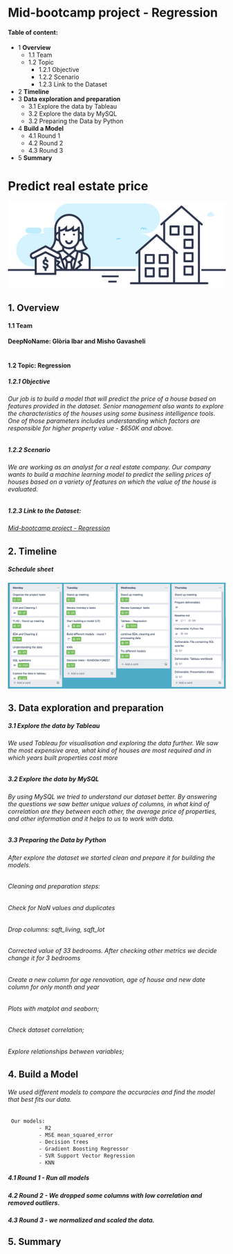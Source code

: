 # Mid-bootcamp project - Regression





#### Table of content:
* 1 **Overview**
  - 1.1  Team 
  - 1.2 Topic
    - 1.2.1 Objective
    - 1.2.2 Scenario
    - 1.2.3 Link to the Dataset
* 2 **Timeline**
* 3 **Data exploration and preparation**
    - 3.1 Explore the data by Tableau
    - 3.2 Explore the data by MySQL
   - 3.2 Preparing the Data by Python 
* 4 **Build a Model**
    - 4.1 Round 1 
    - 4.2 Round 2 
    - 4.3 Round 3
* 5 **Summary**
#
# Predict real estate  price 
![alt text](https://github.com/mishogavasheli/Mid_bootcamp_project_Regression/blob/main/Images/real-state-project.jpeg?raw=true)

## 1. **Overview**
#### 1.1  **Team**
#### DeepNoName: Glòria Ibar and Misho Gavasheli
#




#### 1.2 **Topic: Regression**

##### 1.2.1 **Objective**
###### Our job is to build a model that will predict the price of a house based on features provided in the dataset. Senior management also wants to explore the characteristics of the houses using some business intelligence tools. One of those parameters includes understanding which factors are responsible for higher property value - $650K and above.

##### 1.2.2 **Scenario**
###### We are working as an analyst for a real estate company. Our company wants to build a machine learning model to predict the selling prices of houses based on a variety of features on which the value of the house is evaluated.

##### 1.2.3 **Link to the Dataset:**
###### [Mid-bootcamp project - Regression](https://github.com/ironhack-edu/data_mid_bootcamp_project_regression)





## 2. Timeline

##### Schedule sheet

![alt text](https://github.com/mishogavasheli/Mid_bootcamp_project_Regression/blob/main/Images/Screenshot%202021-11-18%20at%2011.40.41.png?raw=true)


## 3. Data exploration and preparation

##### 3.1 Explore the data by Tableau
###### We used Tableau for visualisation and exploring the data further. We saw the most expensive area, what kind of houses are most required and in which years built properties cost more

##### 3.2 Explore the data by MySQL
###### By using MySQL we tried to understand our dataset better. By answering the questions we saw better unique values of columns, in what kind of correlation are they between each other, the average price of properties, and other information and it helps to us to work with data.

##### 3.3 Preparing the Data by Python 
###### After explore the dataset we started clean and prepare it for building the models.  
###### Cleaning and preparation steps:
###### Check for NaN values and duplicates
###### Drop columns: sqft_living, sqft_lot
###### Corrected value of 33 bedrooms. After checking other metrics we decide change it for 3 bedrooms
###### Create a new column for age renovation, age of house and new date column for only month and year
###### Plots with matplot and seaborn;
###### Check dataset correlation;
###### Explore relationships between variables;


## 4. Build a Model
###### We used different models to compare the accuracies and find the model that best fits our data. 
     Our models:
              - R2
              - MSE mean_squared_error
              - Decision trees 
              - Gradient Boosting Regressor
              - SVR Support Vector Regression
              - KNN

##### 4.1 Round 1 -  Run all models 
##### 4.2 Round 2 - We dropped some columns with low correlation and removed outliers.
##### 4.3 Round 3 - we normalized and scaled the data.



## 5. Summary
